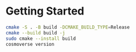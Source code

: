 
# Getting Started

```bash
cmake -S . -B build -DCMAKE_BUILD_TYPE=Release
cmake --build build -j
sudo cmake --install build
cosmoverse version
```
